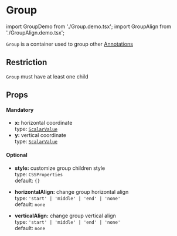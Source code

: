 # Group

import GroupDemo from './Group.demo.tsx';
import GroupAlign from './GroupAlign.demo.tsx';

`Group` is a container used to group other [Annotations](./000_intro.md)

<GroupDemo/>

## Restriction

`Group` must have at least one child

## Props

#### Mandatory

- **x:** horizontal coordinate<br />
  type: [`ScalarValue`](../500_types/scalarValue.md)<br/>
- **y:** vertical coordinate<br />
  type: [`ScalarValue`](../500_types/scalarValue.md)<br/>

#### Optional

- **style:** customize group children style<br />
  type: `CSSProperties`<br/>
  default: `{}`

- **horizontalAlign:** change group horizontal align<br />
  type: `'start' | 'middle' | 'end' | 'none'`<br/>
  default: `none`
- **verticalAlign:** change group vertical align<br />
  type: `'start' | 'middle' | 'end' | 'none'`<br/>
  default: `none`

<GroupAlign/>
